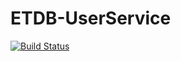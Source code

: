 # ETDB-UserService

[![Build Status](https://travis-ci.com/alsami/Etdb.UserService.AspNetCore.svg?branch=master)](https://travis-ci.com/alsami/Etdb.UserService.AspNetCore)
